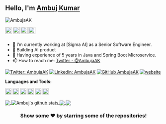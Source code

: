## Hello, I'm [Ambuj Kumar](http://itsambuja.me)

<p align="left"> <img src="https://komarev.com/ghpvc/?username=AmbujaAK&label=Views&color=blue&style=plastic" alt="AmbujaAK" /> </p>

<a href="https://twitter.com/AmbujaAK">
  <img align="left" alt="Ambuj's Twitter" width="22px" src="https://cdn.jsdelivr.net/npm/simple-icons@v3/icons/twitter.svg" />
</a>
<a href="https://www.linkedin.com/in/ambuj-kumar-83a5a7135">
  <img align="left" alt="Ambuj's Linkdein" width="22px" src="https://cdn.jsdelivr.net/npm/simple-icons@v3/icons/linkedin.svg" />
</a>
<a href="https://github.com/AmbujaAK">
  <img align="left" alt="Ambuj's Github" width="22px" src="https://cdn.jsdelivr.net/npm/simple-icons@v3/icons/github.svg" />
</a>
<a href="https://instagram.com/itsambuja/">
  <img align="left" alt="Ambuj's Instagram" width="22px" src="https://cdn.jsdelivr.net/npm/simple-icons@v3/icons/instagram.svg" />
</a>
<br/>
<br/>



- 🔭 I’m currently working at [Sigma AI] as a Senior Software Engineer.
- 🏃 Building AI product 
- 🌱 Having experience of 5 years in Java and Spring Boot Microservice.
- 📫 How to reach me: [Twitter - @AmbujaAK](https://www.linkedin.com/in/ambuj-kumar-83a5a7135)

[![Twitter: AmbujaAK](https://img.shields.io/twitter/follow/AmbujaAK?style=social)](https://twitter.com/AmbujaAK)
[![Linkedin: AmbujaAK](https://img.shields.io/badge/-AmbujaAK-blue?style=flat-square&logo=Linkedin&logoColor=white&link=https://www.linkedin.com/in/ambuj-kumar-83a5a7135/)](https://www.linkedin.com/in/ambuj-kumar-83a5a7135/)
[![GitHub AmbujaAK](https://img.shields.io/github/followers/AmbujaAK?label=follow&style=social)](https://github.com/AmbujaAK)
[![website](https://img.shields.io/badge/PortfolioWebsite-itsambuja.me-2648ff?style=flat-square&logo=google-chrome)](http://itsambuja.me/)


**Languages and Tools:**  

<code><img height="20" src="https://user-images.githubusercontent.com/22987600/88457886-7a9a1500-cea7-11ea-8174-f5078cf7d029.png"></code>
<code><img height="20" src="https://user-images.githubusercontent.com/22987600/88450395-3c333480-ce6c-11ea-8703-c7e75af43734.png"></code>
<code><img height="20" src="https://user-images.githubusercontent.com/22987600/88450411-5836d600-ce6c-11ea-93b1-ae5167ed1949.png"></code>
<code><img height="20" src="https://user-images.githubusercontent.com/22987600/88457875-753cca80-cea7-11ea-8882-87ca48b96898.png"></code>
<code><img height="20" src="https://user-images.githubusercontent.com/22987600/88457883-7837bb00-cea7-11ea-808d-9e85ebe6aa14.png"></code>
<code><img height="20" src="https://user-images.githubusercontent.com/22987600/88457888-7d950580-cea7-11ea-98e5-216a1ff41359.png"></code>

<a href="https://github.com/AmbujaAK">
  <img align="center" src="https://github-readme-stats.vercel.app/api/top-langs/?username=AmbujaAK&theme=dark&hide_langs_below=1" />
</a>
<a href="https://github.com/AmbujaAK">
 <img align="center" src="https://github-readme-stats.vercel.app/api?username=AmbujaAK&show_icons=true&theme=dracula&line_height=27" alt="Ambuj's github stats"/>
</a>
<a href="https://github.com/AmbujaAK/MERN-Course-Bootcamp">
  <img align="center" src="https://github-readme-stats.vercel.app/api/pin/?username=AmbujaAK&repo=MERN-Course-Bootcamp&theme=dark" />
</a>
<a href="https://github.com/AmbujaAK/Student-Management-System">
  <img align="center" src="https://github-readme-stats.vercel.app/api/pin/?username=AmbujaAK&repo=Student-Management-System&theme=dark" />
</a>

<div align="center">

### Show some ❤️ by starring some of the repositories!

</div>
